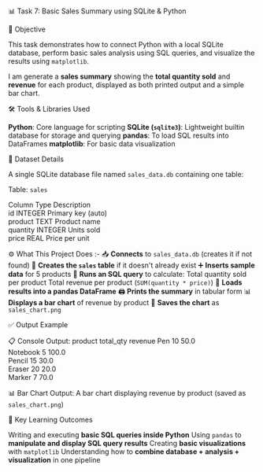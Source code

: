 📊 Task 7: Basic Sales Summary using SQLite & Python

📌 Objective

This task demonstrates how to connect Python with a local SQLite database, perform basic sales analysis using SQL queries, and visualize the results using `matplotlib`.

I am generate a **sales summary** showing the **total quantity sold** and **revenue** for each product, displayed as both printed output and a simple bar chart.

🛠️ Tools & Libraries Used

 **Python**: Core language for scripting
 **SQLite (`sqlite3`)**: Lightweight builtin database for storage and querying
 **pandas**: To load SQL results into DataFrames
 **matplotlib**: For basic data visualization

📁 Dataset Details

A single SQLite database file named `sales_data.db` containing one table:

 Table: `sales`

 Column    Type     Description            
 id        INTEGER  Primary key (auto)     
 product   TEXT     Product name           
 quantity  INTEGER  Units sold             
 price     REAL     Price per unit         

⚙️ What This Project Does :-
 📥 **Connects** to `sales_data.db` (creates it if not found)
 🧱 **Creates the `sales` table** if it doesn't already exist
 ➕ **Inserts sample data** for 5 products
 🧮 **Runs an SQL query** to calculate:
   Total quantity sold per product
   Total revenue per product (`SUM(quantity * price)`)
 🐼 **Loads results into a pandas DataFrame**
 🖨️ **Prints the summary** in tabular form
 📊 **Displays a bar chart** of revenue by product
 💾 **Saves the chart** as `sales_chart.png`

✅ Output Example

 📋 Console Output:
 product   total_qty  revenue 
 Pen       10         50.0    
 Notebook  5          100.0   
 Pencil    15         30.0    
 Eraser    20         20.0    
 Marker    7          70.0    

 📊 Bar Chart Output:
 A bar chart displaying revenue by product (saved as `sales_chart.png`)

🧠 Key Learning Outcomes

 Writing and executing **basic SQL queries inside Python**
 Using `pandas` to **manipulate and display SQL query results**
 Creating **basic visualizations** with `matplotlib`
 Understanding how to **combine database + analysis + visualization** in one pipeline

